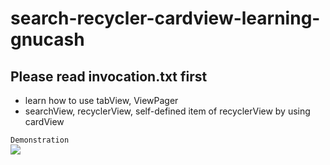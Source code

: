 # search-recycler-cardview-learning-gnucash

## Please read invocation.txt first
* learn how to use tabView, ViewPager
* searchView, recyclerView, self-defined item of recyclerView by using cardView<br>

`Demonstration`<br>
![](https://github.com/cc-shifo/search-recycler-cardview-learning-gnucash/raw/master/screenshot1.png)<br>

